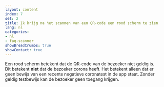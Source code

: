 ```yaml
---
layout: content
index: 7
set: 2
title: Ik krijg na het scannen van een QR-code een rood scherm te zien, wat nu?
lang: nl
categories:
- nl
- faq-scanner
showBreadCrumbs: true
showContact: true
---
```

Een rood scherm betekent dat de QR-code van de bezoeker niet geldig is. Dit betekent **niet** dat de bezoeker corona heeft. Het betekent alleen dat er geen bewijs van een recente negatieve coronatest in de app staat. Zonder geldig testbewijs kan de bezoeker geen toegang krijgen.
